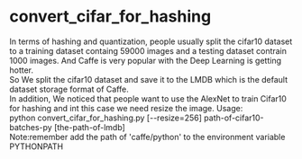 # convert_cifar_for_hashing
In terms of hashing and quantization, people usually split the cifar10 dataset to a training dataset containg 59000 images and a testing dataset contrain 1000 images. And Caffe is very popular with the Deep Learning is getting hotter.<br>
So We split the cifar10 dataset and save it to the LMDB which is the default dataset storage format of Caffe.<br>
In addition, We noticed that people want to use the AlexNet to train Cifar10 for hashing and int this case we need resize the image.
Usage: <br>
python convert_cifar_for_hashing.py [--resize=256] path-of-cifar10-batches-py [the-path-of-lmdb]<br>
Note:remember add the path of 'caffe/python' to the environment variable PYTHONPATH

